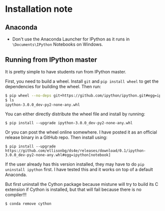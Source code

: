 # Installation note

## Anaconda

* Don't use the Anaconda Launcher for IPython as it runs in `\Documents\IPython` Notebooks on Windows.

## Running from IPython master

It is pretty simple to have students run from IPython master.

First, you need to build a wheel. Install `git` and `pip install wheel` to get the dependencies for
building the wheel. Then run:

```bash
$ pip wheel --no-deps git+https://github.com/ipython/ipython.git#egg=ipython[all]
$ ls
ipython-3.0.0_dev-py2-none-any.whl
```

You can either directly distribute the wheel file and install by running:

```
$ pip install --upgrade ipython-3.0.0_dev-py2-none-any.whl
```

Or you can post the wheel online somewhere. I have posted it as an official release binary in a GitHub
repo. Then install using:

```
$ pip install --upgrade https://github.com/ellisonbg/ds4e/releases/download/0.1/ipython-3.0.0_dev-py2-none-any.whl#egg=ipython[notebook]
```

If the user already has this version installed, they may have to do `pip uninstall ipython` first. I 
have tested this and it works on top of a default Anaconda.

But first uninstall the Cython package because mistune will try to build its C extension if Cython
is installed, but that will fail because there is no compiler!!!

```
$ conda remove cython
```


